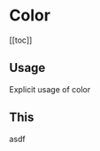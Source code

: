 # Color <Badge text="in-progress" type="warning" vertical="middle" /> <Badge text="r3.1.0" type="info" vertical="middle" />
[[toc]]
## Usage
Explicit usage of color
## This
asdf